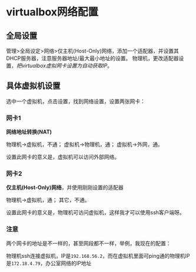 # virtualbox网络配置

## 全局设置

管理>全局设定>网络>仅主机(Host-Only)网络，添加一个适配器，并设置其DHCP服务器，注意服务器地址/最大最小地址的设置。
物理机，更改适配器设置，*把virtualbox虚拟网卡设置为自动获取IP*。

## 具体虚拟机设置

选中一个虚拟机，点击设置，找到网络设置，设置两张网卡：

### 网卡1

**网络地址转换(NAT)**

物理机->虚拟机，不通；
虚拟机->物理机，通；
虚拟机->外网，通。

设置此网卡的意义是，虚拟机可以访问外部网络。

### 网卡2

**仅主机(Host-Only)网络**，并使用刚刚设置的适配器

物理机->虚拟机，通；
其它，不通。

设置此网卡的意义是，物理机可访问虚拟机，这样我才可以使用ssh客户端呀。

### 注意

两个网卡的地址是不一样的，甚至网段都不一样，举例，我现在的配置：

物理机ssh连接虚拟机，IP是`192.168.56.2`，而在虚拟机里面可ping通的物理机IP是`172.18.4.79`，办公室网络的IP地址
